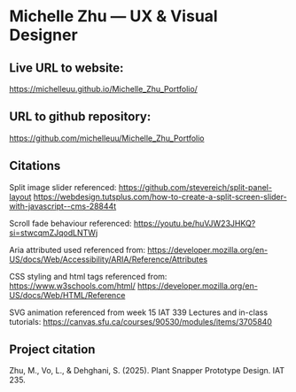 # Michelle Zhu — UX & Visual Designer

## Live URL to website: 
https://michelleuu.github.io/Michelle_Zhu_Portfolio/

## URL to github repository: 
https://github.com/michelleuu/Michelle_Zhu_Portfolio

## Citations
Split image slider referenced:
https://github.com/stevereich/split-panel-layout
https://webdesign.tutsplus.com/how-to-create-a-split-screen-slider-with-javascript--cms-28844t

Scroll fade behaviour referenced:
https://youtu.be/huVJW23JHKQ?si=stwcqmZJqodLNTWj

Aria attributed used referenced from:
https://developer.mozilla.org/en-US/docs/Web/Accessibility/ARIA/Reference/Attributes

CSS styling and html tags referenced from:
https://www.w3schools.com/html/
https://developer.mozilla.org/en-US/docs/Web/HTML/Reference

SVG animation referenced from week 15 IAT 339 Lectures and in-class tutorials:
https://canvas.sfu.ca/courses/90530/modules/items/3705840

## Project citation
Zhu, M., Vo, L., & Dehghani, S. (2025). Plant Snapper Prototype Design. IAT 235.